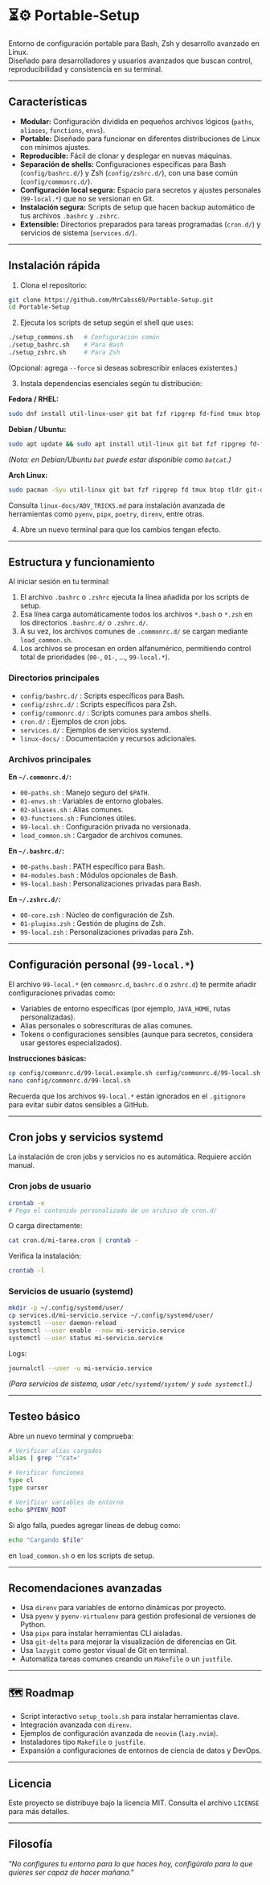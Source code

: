 # ⏳⚙️ Portable-Setup

Entorno de configuración portable para Bash, Zsh y desarrollo avanzado en Linux.  
Diseñado para desarrolladores y usuarios avanzados que buscan control, reproducibilidad y consistencia en su terminal.

---

## Características

- **Modular:** Configuración dividida en pequeños archivos lógicos (`paths`, `aliases`, `functions`, `envs`).
- **Portable:** Diseñado para funcionar en diferentes distribuciones de Linux con mínimos ajustes.
- **Reproducible:** Fácil de clonar y desplegar en nuevas máquinas.
- **Separación de shells:** Configuraciones específicas para Bash (`config/bashrc.d/`) y Zsh (`config/zshrc.d/`), con una base común (`config/commonrc.d/`).
- **Configuración local segura:** Espacio para secretos y ajustes personales (`99-local.*`) que no se versionan en Git.
- **Instalación segura:** Scripts de setup que hacen backup automático de tus archivos `.bashrc` y `.zshrc`.
- **Extensible:** Directorios preparados para tareas programadas (`cron.d/`) y servicios de sistema (`services.d/`).

---

## Instalación rápida

1. Clona el repositorio:

```bash
git clone https://github.com/MrCabss69/Portable-Setup.git
cd Portable-Setup
```

2. Ejecuta los scripts de setup según el shell que uses:

```bash
./setup_commons.sh   # Configuración común
./setup_bashrc.sh    # Para Bash
./setup_zshrc.sh     # Para Zsh
```

(Opcional: agrega `--force` si deseas sobrescribir enlaces existentes.)

3. Instala dependencias esenciales según tu distribución:

**Fedora / RHEL:**
```bash
sudo dnf install util-linux-user git bat fzf ripgrep fd-find tmux btop tldr git-delta lazygit zoxide
```

**Debian / Ubuntu:**
```bash
sudo apt update && sudo apt install util-linux git bat fzf ripgrep fd-find tmux btop tldr git-delta lazygit zoxide
```
*(Nota: en Debian/Ubuntu `bat` puede estar disponible como `batcat`.)*

**Arch Linux:**
```bash
sudo pacman -Syu util-linux git bat fzf ripgrep fd tmux btop tldr git-delta lazygit zoxide
```

Consulta `linux-docs/ADV_TRICKS.md` para instalación avanzada de herramientas como `pyenv`, `pipx`, `poetry`, `direnv`, entre otras.

4. Abre un nuevo terminal para que los cambios tengan efecto.

---

## Estructura y funcionamiento

Al iniciar sesión en tu terminal:

1. El archivo `.bashrc` o `.zshrc` ejecuta la línea añadida por los scripts de setup.
2. Esa línea carga automáticamente todos los archivos `*.bash` o `*.zsh` en los directorios `.bashrc.d/` o `.zshrc.d/`.
3. A su vez, los archivos comunes de `.commonrc.d/` se cargan mediante `load_common.sh`.
4. Los archivos se procesan en orden alfanumérico, permitiendo control total de prioridades (`00-`, `01-`, ..., `99-local.*`).

### Directorios principales

- `config/bashrc.d/` : Scripts específicos para Bash.
- `config/zshrc.d/` : Scripts específicos para Zsh.
- `config/commonrc.d/` : Scripts comunes para ambos shells.
- `cron.d/` : Ejemplos de cron jobs.
- `services.d/` : Ejemplos de servicios systemd.
- `linux-docs/` : Documentación y recursos adicionales.

### Archivos principales

**En `~/.commonrc.d/`:**
- `00-paths.sh` : Manejo seguro del `$PATH`.
- `01-envs.sh` : Variables de entorno globales.
- `02-aliases.sh` : Alias comunes.
- `03-functions.sh` : Funciones útiles.
- `99-local.sh` : Configuración privada no versionada.
- `load_common.sh` : Cargador de archivos comunes.

**En `~/.bashrc.d/`:**
- `00-paths.bash` : PATH específico para Bash.
- `04-modules.bash` : Módulos opcionales de Bash.
- `99-local.bash` : Personalizaciones privadas para Bash.

**En `~/.zshrc.d/`:**
- `00-core.zsh` : Núcleo de configuración de Zsh.
- `01-plugins.zsh` : Gestión de plugins de Zsh.
- `99-local.zsh` : Personalizaciones privadas para Zsh.

---

## Configuración personal (`99-local.*`)

El archivo `99-local.*` (en `commonrc.d`, `bashrc.d` o `zshrc.d`) te permite añadir configuraciones privadas como:

- Variables de entorno específicas (por ejemplo, `JAVA_HOME`, rutas personalizadas).
- Alias personales o sobrescrituras de alias comunes.
- Tokens o configuraciones sensibles (aunque para secretos, considera usar gestores especializados).

**Instrucciones básicas:**

```bash
cp config/commonrc.d/99-local.example.sh config/commonrc.d/99-local.sh
nano config/commonrc.d/99-local.sh
```

Recuerda que los archivos `99-local.*` están ignorados en el `.gitignore` para evitar subir datos sensibles a GitHub.

---

##  Cron jobs y servicios systemd

La instalación de cron jobs y servicios no es automática. Requiere acción manual.

### Cron jobs de usuario

```bash
crontab -e
# Pega el contenido personalizado de un archivo de cron.d/
```

O carga directamente:

```bash
cat cron.d/mi-tarea.cron | crontab -
```

Verifica la instalación:

```bash
crontab -l
```

### Servicios de usuario (systemd)

```bash
mkdir -p ~/.config/systemd/user/
cp services.d/mi-servicio.service ~/.config/systemd/user/
systemctl --user daemon-reload
systemctl --user enable --now mi-servicio.service
systemctl --user status mi-servicio.service
```

Logs:

```bash
journalctl --user -u mi-servicio.service
```

*(Para servicios de sistema, usar `/etc/systemd/system/` y `sudo systemctl`.)*

---

## Testeo básico

Abre un nuevo terminal y comprueba:

```bash
# Verificar alias cargados
alias | grep '^cat='

# Verificar funciones
type cl
type cursor

# Verificar variables de entorno
echo $PYENV_ROOT
```

Si algo falla, puedes agregar líneas de debug como:

```bash
echo "Cargando $file"
```
en `load_common.sh` o en los scripts de setup.

---

## Recomendaciones avanzadas

- Usa `direnv` para variables de entorno dinámicas por proyecto.
- Usa `pyenv` y `pyenv-virtualenv` para gestión profesional de versiones de Python.
- Usa `pipx` para instalar herramientas CLI aisladas.
- Usa `git-delta` para mejorar la visualización de diferencias en Git.
- Usa `lazygit` como gestor visual de Git en terminal.
- Automatiza tareas comunes creando un `Makefile` o un `justfile`.

---

## 🗺️ Roadmap

- Script interactivo `setup_tools.sh` para instalar herramientas clave.
- Integración avanzada con `direnv`.
- Ejemplos de configuración avanzada de `neovim` (`lazy.nvim`).
- Instaladores tipo `Makefile` o `justfile`.
- Expansión a configuraciones de entornos de ciencia de datos y DevOps.

---

## Licencia

Este proyecto se distribuye bajo la licencia MIT. Consulta el archivo `LICENSE` para más detalles.

---

## Filosofía

*"No configures tu entorno para lo que haces hoy, configúralo para lo que quieres ser capaz de hacer mañana."*
